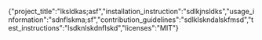 {"project_title":"lksldkas;asf","installation_instruction":"sdlkjnsldks","usage_information":"sdnflskma;sf","contribution_guidelines":"sdlklskndalskfmsd","test_instructions":"lsdknlskdnflskd","licenses":"MIT"}